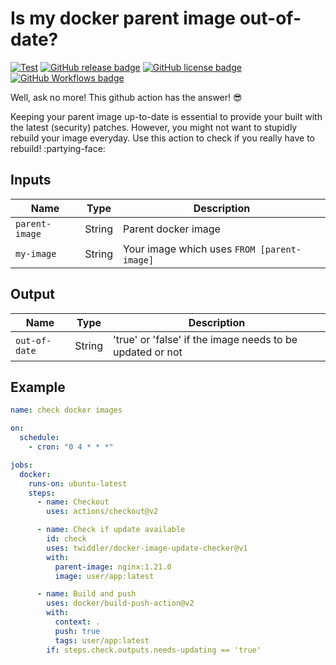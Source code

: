 # Is my docker parent image out-of-date?

[![Test](https://github.com/twiddler/docker-image-update-checker/actions/workflows/test.yml/badge.svg)](https://github.com/twiddler/docker-image-update-checker/actions/workflows/test.yml)
[![GitHub release badge](https://badgen.net/github/release/twiddler/docker-image-update-checker/stable)](https://github.com/twiddler/docker-image-update-checker/releases/latest)
[![GitHub license badge](https://badgen.net/github/license/twiddler/docker-image-update-checker)](https://github.com/twiddler/docker-image-update-checker/blob/main/LICENSE)
[![GitHub Workflows badge](https://badgen.net/runkit/twiddler/twiddler-workflow)](https://github.com/search?q=docker-image-update-checker+path%3A.github%2Fworkflows%2F+language%3AYAML&type=Code)

Well, ask no more! This github action has the answer! :sunglasses:

Keeping your parent image up-to-date is essential to provide your built with the latest (security) patches. However, you might not want to stupidly rebuild your image everyday. Use this action to check if you really have to rebuild! :partying-face:

## Inputs

| Name           | Type   | Description                                 |
| -------------- | ------ | ------------------------------------------- |
| `parent-image` | String | Parent docker image                         |
| `my-image`     | String | Your image which uses `FROM [parent-image]` |

## Output

| Name          | Type   | Description                                               |
| ------------- | ------ | --------------------------------------------------------- |
| `out-of-date` | String | 'true' or 'false' if the image needs to be updated or not |

## Example

```yaml
name: check docker images

on:
  schedule:
    - cron: "0 4 * * *"

jobs:
  docker:
    runs-on: ubuntu-latest
    steps:
      - name: Checkout
        uses: actions/checkout@v2

      - name: Check if update available
        id: check
        uses: twiddler/docker-image-update-checker@v1
        with:
          parent-image: nginx:1.21.0
          image: user/app:latest

      - name: Build and push
        uses: docker/build-push-action@v2
        with:
          context: .
          push: true
          tags: user/app:latest
        if: steps.check.outputs.needs-updating == 'true'
```
